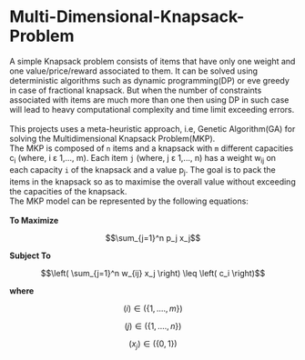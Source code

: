 # Multi-Dimensional-Knapsack-Problem
A simple Knapsack problem consists of items that have only one weight and one value/price/reward associated to them. It can be solved using deterministic algorithms such as dynamic programming(DP) or eve greedy in case of fractional knapsack.
But when the number of constraints associated with items are much more than one then using DP in such case will lead to heavy computational complexity and time limit exceeding errors.
\
\
This projects uses a meta-heuristic approach, i.e, Genetic Algorithm(GA) for solving the Multidimensional Knapsack Problem(MKP).
\
The MKP is composed of `n` items and a knapsack with `m` different capacities c<sub>i</sub> (where, i ε 1,..., m). Each item `j` (where, j ε 1,..., n)
has a weight w<sub>ij</sub> on each capacity `i` of the knapsack and a value p<sub>j</sub>. The goal is to pack the items in the knapsack so as to maximise the overall value without exceeding the capacities of the knapsack.
\
The MKP model can be represented by the following equations:
\
\
**To Maximize**
```math
\sum_{j=1}^n p_j x_j
```
**Subject To**
```math
\left( \sum_{j=1}^n w_{ij} x_j \right) \leq \left( c_i \right)
```
**where**
```math
\left( i \right) \in \left( \{ 1, .... ,m \} \right)
```
```math
\left( j \right) \in \left( \{ 1, .... ,n \} \right)
```
```math
\left( x_j \right) \in \left( \{ 0,1 \} \right)
```
